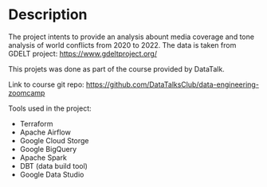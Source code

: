 # Description

The project intents to provide an analysis abount media coverage and tone analysis of world conflicts from 2020 to 2022.
The data is taken from GDELT project: https://www.gdeltproject.org/

This projets was done as part of the course provided by DataTalk. 

Link to course git repo: https://github.com/DataTalksClub/data-engineering-zoomcamp

Tools used in the project:
* Terraform
* Apache Airflow
* Google Cloud Storge
* Google BigQuery
* Apache Spark
* DBT (data build tool)
* Google Data Studio
